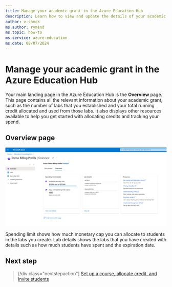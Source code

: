 ```yaml
---
title: Manage your academic grant in the Azure Education Hub
description: Learn how to view and update the details of your academic grant on the Overview page of the Azure Education Hub.
author: v-shmck
ms.author: rymend
ms.topic: how-to
ms.service: azure-education
ms.date: 08/07/2024
---
```


# Manage your academic grant in the Azure Education Hub

Your main landing page in the Azure Education Hub is the **Overview** page. This page contains all the relevant information about your academic grant, such as the number of labs that you established and your total running credit allocated and used from those labs. It also displays other resources available to help you get started with allocating credits and tracking your spend.

## Overview page

[ ![Screenshot of Overview page of Education Hub.](media/hub-overview-page/nce-overview.png)](media/hub-overview-page/nce-overview.png#lightbox)

Spending limit shows how much monetary cap you can allocate to students in the labs you create.
Lab details shows the labs that you have created with details such as how much students have spent and the expiration date.

## Next step

> [!div class="nextstepaction"]
> [Set up a course, allocate credit, and invite students](create-assignment-allocate-credit.md)
